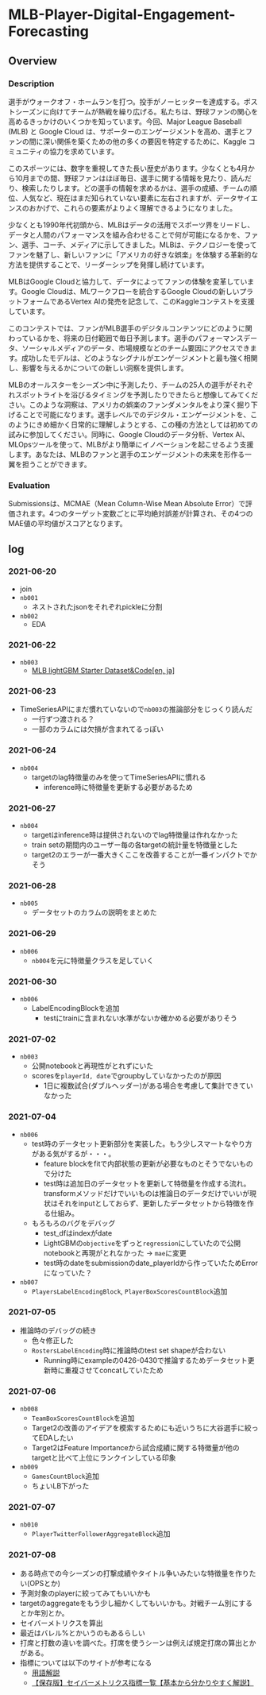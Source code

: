 # MLB-Player-Digital-Engagement-Forecasting
## Overview
### Description
選手がウォークオフ・ホームランを打つ。投手がノーヒッターを達成する。ポストシーズンに向けてチームが熱戦を繰り広げる。私たちは、野球ファンの関心を高めるきっかけのいくつかを知っています。今回、Major League Baseball (MLB) と Google Cloud は、サポーターのエンゲージメントを高め、選手とファンの間に深い関係を築くための他の多くの要因を特定するために、Kaggle コミュニティの協力を求めています。

このスポーツには、数字を重視してきた長い歴史があります。少なくとも4月から10月までの間、野球ファンはほぼ毎日、選手に関する情報を見たり、読んだり、検索したりします。どの選手の情報を求めるかは、選手の成績、チームの順位、人気など、現在はまだ知られていない要素に左右されますが、データサイエンスのおかげで、これらの要素がよりよく理解できるようになりました。

少なくとも1990年代初頭から、MLBはデータの活用でスポーツ界をリードし、データと人間のパフォーマンスを組み合わせることで何が可能になるかを、ファン、選手、コーチ、メディアに示してきました。MLBは、テクノロジーを使ってファンを魅了し、新しいファンに「アメリカの好きな娯楽」を体験する革新的な方法を提供することで、リーダーシップを発揮し続けています。

MLBはGoogle Cloudと協力して、データによってファンの体験を変革しています。Google Cloudは、MLワークフローを統合するGoogle Cloudの新しいプラットフォームであるVertex AIの発売を記念して、このKaggleコンテストを支援しています。

このコンテストでは、ファンがMLB選手のデジタルコンテンツにどのように関わっているかを、将来の日付範囲で毎日予測します。選手のパフォーマンスデータ、ソーシャルメディアのデータ、市場規模などのチーム要因にアクセスできます。成功したモデルは、どのようなシグナルがエンゲージメントと最も強く相関し、影響を与えるかについての新しい洞察を提供します。

MLBのオールスターをシーズン中に予測したり、チームの25人の選手がそれぞれスポットライトを浴びるタイミングを予測したりできたらと想像してみてください。このような洞察は、アメリカの娯楽のファンダメンタルをより深く掘り下げることで可能になります。選手レベルでのデジタル・エンゲージメントを、このようにきめ細かく日常的に理解しようとする、この種の方法としては初めての試みに参加してください。同時に、Google Cloudのデータ分析、Vertex AI、MLOpsツールを使って、MLBがより簡単にイノベーションを起こせるよう支援します。あなたは、MLBのファンと選手のエンゲージメントの未来を形作る一翼を担うことができます。
### Evaluation
Submissionsは、MCMAE（Mean Column-Wise Mean Absolute Error）で評価されます。4つのターゲット変数ごとに平均絶対誤差が計算され、その4つのMAE値の平均値がスコアとなります。
## log
### 2021-06-20
- join
- `nb001`
    - ネストされたjsonをそれぞれpickleに分割
- `nb002`
    - EDA
### 2021-06-22
- `nb003`
    - [MLB lightGBM Starter Dataset&Code[en, ja]](https://www.kaggle.com/columbia2131/mlb-lightgbm-starter-dataset-code-en-ja)
### 2021-06-23
- TimeSeriesAPIにまだ慣れていないので`nb003`の推論部分をじっくり読んだ
    - 一行ずつ渡される？
    - 一部のカラムには欠損が含まれてるっぽい
### 2021-06-24
- `nb004`
    - targetのlag特徴量のみを使ってTimeSeriesAPIに慣れる
        - inference時に特徴量を更新する必要があるため
### 2021-06-27
- `nb004`
    - targetはinference時は提供されないのでlag特徴量は作れなかった
    - train setの期間内のユーザー毎の各targetの統計量を特徴量とした
    - target2のエラーが一番大きくここを改善することが一番インパクトでかそう
### 2021-06-28
- `nb005`
    - データセットのカラムの説明をまとめた
### 2021-06-29
- `nb006`
    - `nb004`を元に特徴量クラスを足していく
### 2021-06-30
- `nb006`
    - LabelEncodingBlockを追加
        - testにtrainに含まれない水準がないか確かめる必要がありそう
### 2021-07-02
- `nb003`
    - 公開notebookと再現性がとれずにいた
    - scoresを`playerId, date`でgroupbyしていなかったのが原因
        - 1日に複数試合(ダブルヘッダー)がある場合を考慮して集計できていなかった
### 2021-07-04
- `nb006`
    - test時のデータセット更新部分を実装した。もう少しスマートなやり方がある気がするが・・・。
        - feature blockをfitで内部状態の更新が必要なものとそうでないもので分けた
        - test時は追加日のデータセットを更新して特徴量を作成する流れ。transformメソッドだけでいいものは推論日のデータだけでいいが現状はそれをinputとしておらず、更新したデータセットから特徴を作る仕組み。
    - もろもろのバグをデバッグ
        - test_dfはindexがdate
        - LightGBMの`objective`をずっと`regression`にしていたので公開notebookと再現がとれなかった -> `mae`に変更
        - test時のdateをsubmissionのdate_playerIdから作っていたためErrorになっていた？
- `nb007`
    - `PlayersLabelEncodingBlock`, `PlayerBoxScoresCountBlock`追加
### 2021-07-05
- 推論時のデバッグの続き
    - 色々修正した
    - `RostersLabelEncoding`時に推論時のtest set shapeが合わない
        - Running時にexampleの0426-0430で推論するためデータセット更新時に重複させてconcatしていたため
### 2021-07-06
- `nb008`
    - `TeamBoxScoresCountBlock`を追加
    - Target2の改善のアイデアを模索するためにも近いうちに大谷選手に絞ってEDAしたい
    - Target2はFeature Importanceから試合成績に関する特徴量が他のtargetと比べて上位にランクインしている印象
- `nb009`
    - `GamesCountBlock`追加
    - ちょいLB下がった
### 2021-07-07
- `nb010`
    - `PlayerTwitterFollowerAggregateBlock`追加
### 2021-07-08
- ある時点での今シーズンの打撃成績やタイトル争いみたいな特徴量を作りたい(OPSとか)
- 予測対象のplayerに絞ってみてもいいかも
- targetのaggregateをもう少し細かくしてもいいかも。対戦チーム別にするとか年別とか。
- セイバーメトリクスを算出
- 最近はバレル%とかいうのもあるらしい
- 打席と打数の違いを調べた。打席を使うシーンは例えば規定打席の算出とかがある。
- 指標については以下のサイトが参考になる
    - [用語解説](https://baseballconcrete.web.fc2.com/glossary.html)
    - [【保存版】セイバーメトリクス指標一覧【基本から分かりやすく解説】](https://takker04035555.com/saber-list/)
